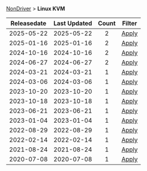 
[NonDriver](/README.md)  >  **Linux KVM**



| Releasedate | Last Updated |  Count | Filter | 
|---|:-------:|:-------:|:----:| 
| 2025-05-22 | 2025-05-22|   2 |  [Apply](/index/NonDriver/Linux_KVM/2025-05-22.md) |
| 2025-01-16 | 2025-01-16|   2 |  [Apply](/index/NonDriver/Linux_KVM/2025-01-16.md) |
| 2024-10-16 | 2024-10-16|   2 |  [Apply](/index/NonDriver/Linux_KVM/2024-10-16.md) |
| 2024-06-27 | 2024-06-27|   2 |  [Apply](/index/NonDriver/Linux_KVM/2024-06-27.md) |
| 2024-03-21 | 2024-03-21|   1 |  [Apply](/index/NonDriver/Linux_KVM/2024-03-21.md) |
| 2024-03-06 | 2024-03-06|   1 |  [Apply](/index/NonDriver/Linux_KVM/2024-03-06.md) |
| 2023-10-20 | 2023-10-20|   1 |  [Apply](/index/NonDriver/Linux_KVM/2023-10-20.md) |
| 2023-10-18 | 2023-10-18|   1 |  [Apply](/index/NonDriver/Linux_KVM/2023-10-18.md) |
| 2023-06-21 | 2023-06-21|   1 |  [Apply](/index/NonDriver/Linux_KVM/2023-06-21.md) |
| 2023-01-04 | 2023-01-04|   1 |  [Apply](/index/NonDriver/Linux_KVM/2023-01-04.md) |
| 2022-08-29 | 2022-08-29|   1 |  [Apply](/index/NonDriver/Linux_KVM/2022-08-29.md) |
| 2022-02-14 | 2022-02-14|   1 |  [Apply](/index/NonDriver/Linux_KVM/2022-02-14.md) |
| 2021-08-24 | 2021-08-24|   1 |  [Apply](/index/NonDriver/Linux_KVM/2021-08-24.md) |
| 2020-07-08 | 2020-07-08|   1 |  [Apply](/index/NonDriver/Linux_KVM/2020-07-08.md) |
